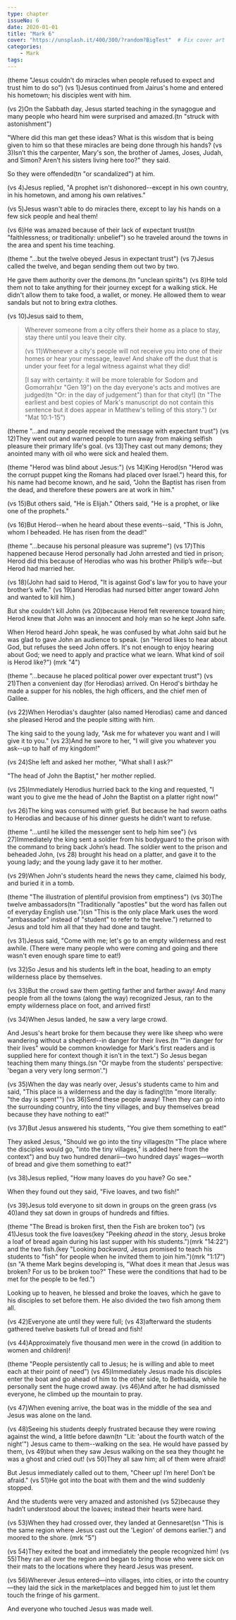 ```yaml
---
type: chapter
issueNo: 6
date: 2020-01-01
title: "Mark 6"
cover: "https://unsplash.it/400/300/?random?BigTest"  # Fix cover art
categories:
    - Mark
tags:
---
```


(theme "Jesus couldn't do miracles when people refused to expect and trust him to do so")
(vs 1)Jesus continued from Jairus's home and entered his hometown; his disciples went with him.

(vs 2)On the Sabbath day, Jesus started teaching in the synagogue and many people who heard him were surprised and amazed.(tn "struck with astonishment")

"Where did this man get these ideas?  What is this wisdom that is being given to him so that these miracles are being done through his hands?  (vs 3)Isn’t this the carpenter, Mary's son, the brother of James, Joses, Judah, and Simon?  Aren’t his sisters living here too?" they said.

So they were offended(tn "or scandalized") at him.

(vs 4)Jesus replied, "A prophet isn't dishonored--except in his own country, in his hometown, and among his own relatives."  

(vs 5)Jesus wasn't able to do miracles there, except to lay his hands on a few sick people and heal them!

(vs 6)He was amazed because of their lack of expectant trust(tn "faithlessness; or traditionally: unbelief") so he traveled around the towns in the area and spent his time teaching.

(theme "...but the twelve obeyed Jesus in expectant trust")
(vs 7)Jesus called the twelve, and began sending them out two by two.

He gave them authority over the demons.(tn "unclean spirits")  (vs 8)He told them not to take anything for their journey except for a walking stick.  He didn't allow them to take food, a wallet, or money.  He allowed them to wear sandals but not to bring extra clothes.

(vs 10)Jesus said to them,

>Wherever someone from a city offers their home as a place to stay, stay there until you leave their city.
>
>(vs 11)Whenever a city's people will not receive you into one of their homes or hear your message, leave!  And shake off the dust that is under your feet for a legal witness against what they did!
>
>[I say with certainty: it will be more tolerable for Sodom and Gomorrah(xr "Gen 19") on the day everyone's acts and motives are judged(tn "Or: in the day of judgement") than for that city!] (tn "The earliest and best copies of Mark's manuscript do not contain this sentence but it does appear in Matthew's telling of this story.") (xr "Mat 10:1-15")

(theme "...and many people received the message with expectant trust")
(vs 12)They went out and warned people to turn away from making selfish pleasure their primary life's goal.  (vs 13)They cast out many demons; they anointed many with oil who were sick and healed them.

(theme "Herod was blind about Jesus:")
(vs 14)King Herod(sn "Herod was the corrupt puppet king the Romans had placed over Israel.") heard this, for his name had become known, and he said, "John the Baptist has risen from the dead, and therefore these powers are at work in him."  

(vs 15)But others said, "He is Elijah." Others said, "He is a prophet, or like one of the prophets."

(vs 16)But Herod--when he heard about these events--said, "This is John, whom I beheaded. He has risen from the dead!"

(theme "...because his personal pleasure was supreme")
(vs 17)This happened because Herod personally had John arrested and tied in prison; Herod did this because of Herodias who was his brother Philip’s wife--but Herod had married her.

(vs 18)(John had said to Herod, "It is against God's law for you to have your brother’s wife." (vs 19)and Herodias had nursed bitter anger toward John and wanted to kill him.)

But she couldn’t kill John (vs 20)because Herod felt reverence toward him; Herod knew that John was an innocent and holy man so he kept John safe.

When Herod heard John speak, he was confused by what John said but he was glad to gave John an audience to speak. (sn "Herod likes to hear about God, but refuses the seed John offers.  It's not enough to enjoy hearing about God; we need to apply and practice what we learn.  What kind of soil is Herod like?") (mrk "4")

(theme "...because he placed political power over expectant trust")
(vs 21)Then a convenient day (for Herodias) arrived.  On Herod's birthday he made a supper for his nobles, the high officers, and the chief men of Galilee.

(vs 22)When Herodias's daughter (also named Herodias) came and danced she pleased Herod and the people sitting with him.  

The king said to the young lady, "Ask me for whatever you want and I will give it to you."  (vs 23)And he swore to her, "I will give you whatever you ask--up to half of my kingdom!"

(vs 24)She left and asked her mother, "What shall I ask?"

"The head of John the Baptist," her mother replied.

(vs 25)Immediately Herodius hurried back to the king and requested, "I want you to give me the head of John the Baptist on a platter right now!"

(vs 26)The king was consumed with grief.  But because he had sworn oaths to Herodias and because of his dinner guests he didn’t want to refuse.

(theme "...until he killed the messenger sent to help him see")
(vs 27)Immediately the king sent a soldier from his bodyguard to the prison with the command to bring back John’s head.  The soldier went to the prison and beheaded John,  (vs 28) brought his head on a platter, and gave it to the young lady; and the young lady gave it to her mother.

(vs 29)When John's students heard the news they came, claimed his body, and buried it in a tomb.

(theme "The illustration of plentiful provision from emptiness")
(vs 30)The twelve ambassadors(tn "Traditionally "apostles" but the word has fallen out of everyday English use.")(sn "This is the only place Mark uses the word "ambassador" instead of "student" to refer to the twelve.") returned to Jesus and told him all that they had done and taught.

(vs 31)Jesus said, "Come with me; let's go to an empty wilderness and rest awhile.  (There were many people who were coming and going and there wasn't even enough spare time to eat!)

(vs 32)So Jesus and his students left in the boat, heading to an empty wilderness place by themselves.

(vs 33)But the crowd saw them getting farther and farther away!  And many people from all the towns (along the way) recognized Jesus, ran to the empty wilderness place on foot, and arrived first!

(vs 34)When Jesus landed, he saw a very large crowd.

And Jesus's heart broke for them because they were like sheep who were wandering without a shepherd--in danger for their lives.(tn ""in danger for their lives" would be common knowledge for Mark's first readers and is supplied here for context though it isn't in the text.")  So Jesus began teaching them many things.(sn "Or maybe from the students' perspective: 'began a very very long sermon'.")

(vs 35)When the day was nearly over, Jesus's students came to him and said, "This place is a wilderness and the day is fading!(tn "more literally: "the day is spent"")  (vs 36)Send these people away!  Then they can go into the surrounding country, into the tiny villages, and buy themselves bread because they have nothing to eat!"

(vs 37)But Jesus answered his students, "You give them something to eat!"

They asked Jesus, "Should we go into the tiny villages(tn "The place where the disciples would go, "into the tiny villages," is added here from the context") and buy two hundred denarii—two hundred days’ wages—worth of bread and give them something to eat?"

(vs 38)Jesus replied, "How many loaves do you have?  Go see."

When they found out they said, "Five loaves, and two fish!"

(vs 39)Jesus told everyone to sit down in groups on the green grass (vs 40)and they sat down in groups of hundreds and fifties.

(theme "The Bread is broken first, then the Fish are broken too")
(vs 41)Jesus took the five loaves(key "Peeking _ahead_ in the story, Jesus broke a loaf of bread again during his last supper with his students.")(mrk "14:22") and the two fish.(key "Looking _backward,_ Jesus promised to teach his students to "fish" for people when he invited them to join him.")(mrk "1:17")(sn "A theme Mark begins developing is, "What does it mean that Jesus was broken?  For us to be broken too?"  These were the conditions that had to be met for the people to be fed.")

Looking up to heaven, he blessed and broke the loaves, which he gave to his disciples to set before them.  He also divided the two fish among them all.

(vs 42)Everyone ate until they were full; (vs 43)afterward the students gathered twelve baskets full of bread and fish!

(vs 44)Approximately five thousand men were in the crowd (in addition to women and children)!

(theme "People persistently call to Jesus; he is willing and able to meet each at their point of need")
(vs 45)Immediately Jesus made his disciples enter the boat and go ahead of him to the other side, to Bethsaida, while he personally sent the huge crowd away.  (vs 46)And after he had dismissed everyone, he climbed up the mountain to pray.

(vs 47)When evening arrive, the boat was in the middle of the sea and Jesus was alone on the land.

(vs 48)Seeing his students deeply frustrated because they were rowing against the wind, a little before dawn(tn "Lit: 'about the fourth watch of the night'") Jesus came to them--walking on the sea.  He would have passed by them,  (vs 49)but when they saw Jesus walking on the sea they thought he was a ghost and cried out!  (vs 50)They all saw him; all of them were afraid!

But Jesus immediately called out to them, "Cheer up! I’m here! Don’t be afraid."  (vs 51)He got into the boat with them and the wind suddenly stopped.

And the students were very amazed and astonished (vs 52)because they hadn’t understood about the loaves; instead their hearts were hard.

(vs 53)When they had crossed over, they landed at Gennesaret(sn "This is the same region where Jesus cast out the 'Legion' of demons earlier.") and moored to the shore. (mrk "5")

(vs 54)They exited the boat and immediately the people recognized him!  (vs 55)They ran all over the region and began to bring those who were sick on their mats to the locations where they heard Jesus was present.

(vs 56)Wherever Jesus entered—into villages, into cities, or into the country—they laid the sick in the marketplaces and begged him to just let them touch the fringe of his garment.

And everyone who touched Jesus was made well.

